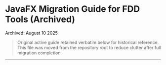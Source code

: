 # JavaFX Migration Guide for FDD Tools (Archived)

Archived: August 10 2025

> Original active guide retained verbatim below for historical reference. This file was moved from the repository root to reduce clutter after full migration completion.

---


